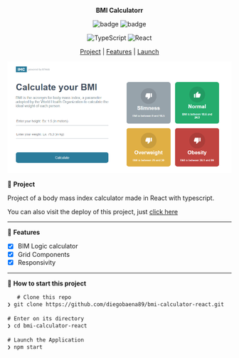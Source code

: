 <div align="center">

**BMI Calculatorr**

![badge](https://badgen.net/badge/languages/1/:color?)  ![badge](https://badgen.net/badge/made_by/diegobaena89/:color?) 

![TypeScript](https://img.shields.io/badge/typescript-%23007ACC.svg?style=for-the-badge&logo=typescript&logoColor=white) ![React](https://img.shields.io/badge/react-%2320232a.svg?style=for-the-badge&logo=react&logoColor=%2361DAFB)


[Project](#project) | [Features](#features) | [Launch](#launch)

![](https://github.com/diegobaena89/bmi-calculator-react/blob/main/front.png?raw=true)


</div>


📝 <a id="project"> **Project** </a>

Project of a body mass index calculator made in React with typescript.

You can also visit the deploy of this project, just [click here](https://bmi-calculator-react-lac.vercel.app/ "click here")

---

🚀 <a id="features"> **Features** </a>

- [x] BIM Logic calculator
- [x] Grid Components
- [x] Responsivity

---

📂 <a id="launch"> **How to start this project** </a>

       # Clone this repo
    ❯ git clone https://github.com/diegobaena89/bmi-calculator-react.git

    # Enter on its directory
    ❯ cd bmi-calculator-react

    # Launch the Application    
    ❯ npm start
